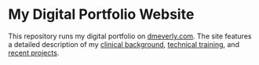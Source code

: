 # My Digital Portfolio Website  

This repository runs my digital portfolio on <a href = "https://www.dmeverly.com/" target = "_blank"> dmeverly.com</a>. The site features a detailed description of my <a href = "https://www.dmeverly.com/Pages/healthcare/" target = "_blank">clinical background</a>, <a href = "https://www.dmeverly.com/Pages/about/" target = "_blank">technical training</a>, and <a href = "https://www.dmeverly.com/Pages/Overview/" target = "_blank">recent projects</a>.